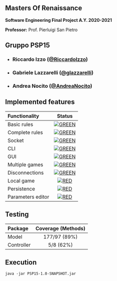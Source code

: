 ## Masters Of Renaissance

**Software Engineering Final Project A.Y. 2020-2021**

**Professor:** Prof. Pierluigi San Pietro

## Gruppo PSP15

- ###     Riccardo Izzo ([@RiccardoIzzo](https://github.com/RiccardoIzzo))
- ###     Gabriele Lazzarelli ([@glazzarelli](https://github.com/glazzarelli))
- ###     Andrea Nocito ([@AndreaNocito](https://github.com/AndreaNocito))


## Implemented features
| Functionality | Status |
|:-----------------------|:------------------------------------:|
| Basic rules | [![GREEN](http://placehold.it/15/44bb44/44bb44)]() |
| Complete rules | [![GREEN](http://placehold.it/15/44bb44/44bb44)]() |
| Socket |[![GREEN](http://placehold.it/15/44bb44/44bb44)]() |
| CLI | [![GREEN](http://placehold.it/15/44bb44/44bb44)]() |
| GUI |[![GREEN](http://placehold.it/15/44bb44/44bb44)]() |
| Multiple games | [![GREEN](http://placehold.it/15/44bb44/44bb44)]()|
| Disconnections | [![GREEN](http://placehold.it/15/44bb44/44bb44)]()|
| Local game | [![RED](http://placehold.it/15/f03c15/f03c15)]() |
| Persistence | [![RED](http://placehold.it/15/f03c15/f03c15)]() |
| Parameters editor | [![RED](http://placehold.it/15/f03c15/f03c15)]() |

## Testing

| Package | Coverage (Methods) |
|:-----------------------|:------------------------------------:|
| Model | 177/97 (89%)
| Controller | 5/8 (62%)

## Execution

```
java -jar PSP15-1.0-SNAPSHOT.jar
```

